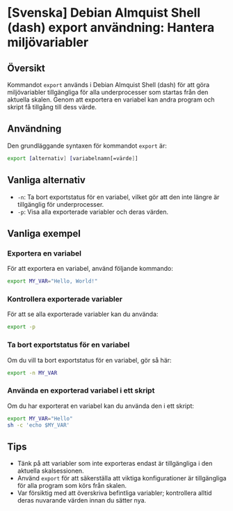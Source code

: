 # [Svenska] Debian Almquist Shell (dash) export användning: Hantera miljövariabler

## Översikt
Kommandot `export` används i Debian Almquist Shell (dash) för att göra miljövariabler tillgängliga för alla underprocesser som startas från den aktuella skalen. Genom att exportera en variabel kan andra program och skript få tillgång till dess värde.

## Användning
Den grundläggande syntaxen för kommandot `export` är:

```sh
export [alternativ] [variabelnamn[=värde]]
```

## Vanliga alternativ
- `-n`: Ta bort exportstatus för en variabel, vilket gör att den inte längre är tillgänglig för underprocesser.
- `-p`: Visa alla exporterade variabler och deras värden.

## Vanliga exempel

### Exportera en variabel
För att exportera en variabel, använd följande kommando:

```sh
export MY_VAR="Hello, World!"
```

### Kontrollera exporterade variabler
För att se alla exporterade variabler kan du använda:

```sh
export -p
```

### Ta bort exportstatus för en variabel
Om du vill ta bort exportstatus för en variabel, gör så här:

```sh
export -n MY_VAR
```

### Använda en exporterad variabel i ett skript
Om du har exporterat en variabel kan du använda den i ett skript:

```sh
export MY_VAR="Hello"
sh -c 'echo $MY_VAR'
```

## Tips
- Tänk på att variabler som inte exporteras endast är tillgängliga i den aktuella skalsessionen.
- Använd `export` för att säkerställa att viktiga konfigurationer är tillgängliga för alla program som körs från skalen.
- Var försiktig med att överskriva befintliga variabler; kontrollera alltid deras nuvarande värden innan du sätter nya.